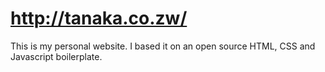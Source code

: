 # http://tanaka.co.zw/

This is my personal website. I based it on an open source HTML, CSS and Javascript boilerplate.
